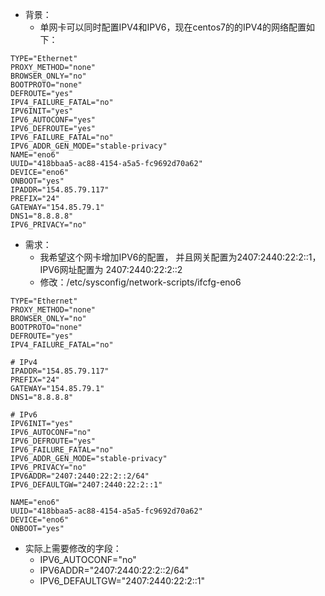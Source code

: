 
- 背景：
	- 单网卡可以同时配置IPV4和IPV6，现在centos7的的IPV4的网络配置如下：
```
TYPE="Ethernet"
PROXY_METHOD="none"
BROWSER_ONLY="no"
BOOTPROTO="none"
DEFROUTE="yes"
IPV4_FAILURE_FATAL="no"
IPV6INIT="yes"
IPV6_AUTOCONF="yes"
IPV6_DEFROUTE="yes"
IPV6_FAILURE_FATAL="no"
IPV6_ADDR_GEN_MODE="stable-privacy"
NAME="eno6"
UUID="418bbaa5-ac88-4154-a5a5-fc9692d70a62"
DEVICE="eno6"
ONBOOT="yes"
IPADDR="154.85.79.117"
PREFIX="24"
GATEWAY="154.85.79.1"
DNS1="8.8.8.8"
IPV6_PRIVACY="no"
```



- 需求：
	- 我希望这个网卡增加IPV6的配置， 并且网关配置为2407:2440:22:2::1， IPV6网址配置为 2407:2440:22:2::2
	- 修改：/etc/sysconfig/network-scripts/ifcfg-eno6

```
TYPE="Ethernet"
PROXY_METHOD="none"
BROWSER_ONLY="no"
BOOTPROTO="none"
DEFROUTE="yes"
IPV4_FAILURE_FATAL="no"

# IPv4
IPADDR="154.85.79.117"
PREFIX="24"
GATEWAY="154.85.79.1"
DNS1="8.8.8.8"

# IPv6
IPV6INIT="yes"
IPV6_AUTOCONF="no"
IPV6_DEFROUTE="yes"
IPV6_FAILURE_FATAL="no"
IPV6_ADDR_GEN_MODE="stable-privacy"
IPV6_PRIVACY="no"
IPV6ADDR="2407:2440:22:2::2/64"
IPV6_DEFAULTGW="2407:2440:22:2::1"

NAME="eno6"
UUID="418bbaa5-ac88-4154-a5a5-fc9692d70a62"
DEVICE="eno6"
ONBOOT="yes"
```


- 实际上需要修改的字段：
	- IPV6_AUTOCONF="no"
	- IPV6ADDR="2407:2440:22:2::2/64"
	- IPV6_DEFAULTGW="2407:2440:22:2::1"